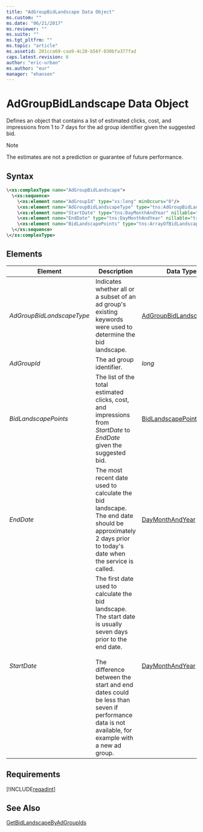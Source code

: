 ```yaml
---
title: "AdGroupBidLandscape Data Object"
ms.custom: ""
ms.date: "06/21/2017"
ms.reviewer: ""
ms.suite: ""
ms.tgt_pltfrm: ""
ms.topic: "article"
ms.assetid: 201cca69-caa9-4c20-b56f-030bfa377fad
caps.latest.revision: 6
author: "eric-urban"
ms.author: "eur"
manager: "ehansen"
---
```

# AdGroupBidLandscape Data Object
Defines an object that contains a list of estimated clicks, cost, and impressions from 1 to 7 days for the ad group identifier given the suggested bid.

> [!NOTE]
> The estimates are not a prediction or guarantee of future performance.

## Syntax

```xml
\<xs:complexType name="AdGroupBidLandscape">
  \<xs:sequence>
    \<xs:element name="AdGroupId" type="xs:long" minOccurs="0"/>
    \<xs:element name="AdGroupBidLandscapeType" type="tns:AdGroupBidLandscapeType" minOccurs="0"/>
    \<xs:element name="StartDate" type="tns:DayMonthAndYear" nillable="true" minOccurs="0"/>
    \<xs:element name="EndDate" type="tns:DayMonthAndYear" nillable="true" minOccurs="0"/>
    \<xs:element name="BidLandscapePoints" type="tns:ArrayOfBidLandscapePoint" nillable="true" minOccurs="0"/>
  \</xs:sequence>
\</xs:complexType>
```

## <a name="Elements"></a>Elements

|Element|Description|Data Type|
|-----------|---------------|-------------|
|*AdGroupBidLandscapeType*|Indicates whether all or a subset of an ad group's existing keywords were used to determine the bid landscape.|[AdGroupBidLandscapeType](../adinsight-api/adgroupbidlandscapetype-value-set.md)|
|*AdGroupId*|The ad group identifier.|*long*|
|*BidLandscapePoints*|The list of the total estimated clicks, cost, and impressions from *StartDate* to *EndDate* given the suggested bid.|[BidLandscapePoint](../adinsight-api/bidlandscapepoint-data-object.md) array|
|*EndDate*|The most recent date used to calculate the bid landscape. The end date should be approximately 2 days prior to today's date when the service is called.|[DayMonthAndYear](../adinsight-api/daymonthandyear-data-object.md)|
|*StartDate*|The first date used to calculate the bid landscape. The start date is usually seven days prior to the end date.<br /><br />The difference between the start and end dates could be less than seven if performance data is not available, for example with a new ad group.|[DayMonthAndYear](../adinsight-api/daymonthandyear-data-object.md)|

## Requirements
[!INCLUDE[reqadint](../adinsight-api/includes/reqadint.md)]
## See Also
[GetBidLandscapeByAdGroupIds](../adinsight-api/getbidlandscapebyadgroupids-service-operation.md)  

